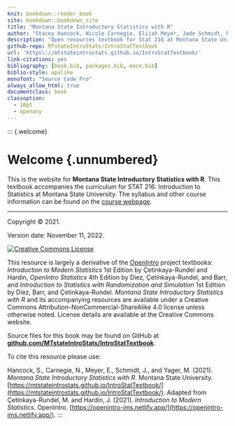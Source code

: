 ```yaml
--- 
knit: bookdown::render_book
site: bookdown::bookdown_site
title: "Montana State Introductory Statistics with R"
author: "Stacey Hancock, Nicole Carnegie, Elijah Meyer, Jade Schmidt, Melinda Yager"
description: "Open resources textbook for Stat 216 at Montana State University"
github-repo: MTstateIntroStats/IntroStatTextbook
url: 'https\://mtstateintrostats.github.io/IntroStatTextbook/'
link-citations: yes
bibliography: [book.bib, packages.bib, eoce.bib]
biblio-style: apalike
monofont: "Source Code Pro"
always_allow_html: true
documentclass: book
classoption: 
  - 10pt
  - openany
---
```






::: {.welcome}
# Welcome {.unnumbered}

This is the website for **Montana State Introductory Statistics with R**.
This textbook accompanies the curriculum for STAT 216: Introduction to Statistics at Montana State University. The syllabus and other course information can be found
on the [course webpage](https://math.montana.edu/courses/s216/index.html).

---

Copyright &#169; 2021.



Version date: November 11, 2022.

<a rel="license" href="http://creativecommons.org/licenses/by-nc-sa/4.0/"><img alt="Creative Commons License" style="border-width:0" src="https://i.creativecommons.org/l/by-nc-sa/4.0/88x31.png" /></a><br />

This resource is largely a derivative of the [OpenIntro](https://www.openintro.org/) project textbooks: *Introduction to Modern Statistics* 1st Edition by Çetinkaya-Rundel and Hardin, *OpenIntro Statistics* 4th Edition by Diez, Çetinkaya-Rundel, and Barr, and *Introduction to Statistics with Randomization and Simulation* 1st Edition by Diez, Barr, and Çetinkaya-Rundel.
*Montana State Introductory Statistics with R* and its accompanying resources are  available under a Creative Commons Attribution-NonCommercial-ShareAlike 4.0 license unless otherwise noted. 
License details are available at the Creative Commons website.

Source files for this book may be found on GitHub at\
[**github.com/MTstateIntroStats/IntroStatTextbook**](https://github.com/MTstateIntroStats/IntroStatTextbook).

To cite this resource please use:
 
Hancock, S., Carnegie, N., Meyer, E., Schmidt, J., and Yager, M. (2021). *Montana State Introductory Statistics with R*. Montana State University. [https://mtstateintrostats.github.io/IntroStatTextbook/](https://mtstateintrostats.github.io/IntroStatTextbook/). Adapted from Çetinkaya-Rundel, M. and Hardin, J. (2021). _Introduction to Modern Statistics_. OpenIntro. [https://openintro-ims.netlify.app/](https://openintro-ims.netlify.app/).
:::

